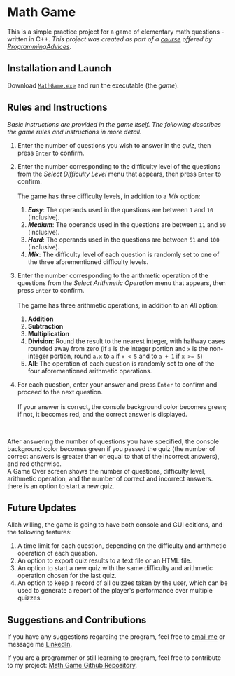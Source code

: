 # Math Game

This is a simple practice project for a game of elementary math questions - written in C++.
<i>This project was created as part of a [course](https://programmingadvices.com/p/00316b1111) offered by [ProgrammingAdvices](https::\\programmingadvices.com).</i>

## Installation and Launch

Download [`MathGame.exe`](https://github.com/ali-aboulsauood/math-game/blob/main/MathGame.exe) and run the executable (the <i>game</i>).

## Rules and Instructions

<i>Basic instructions are provided in the game itself. The following describes the game rules and instructions in more detail.</i>

1. Enter the number of questions you wish to answer in the <i>quiz</i>, then press <code>Enter</code> to confirm.
2. Enter the number corresponding to the difficulty level of the questions from the <i>Select Difficulty Level</i> menu that appears, then press <code>Enter</code> to confirm.\
   <br>
   The game has three difficulty levels, in addition to a <i>Mix</i> option:
   <ol type = "1">
     <li>
       <b><dfn>Easy</dfn></b>: The operands used in the questions are between <code>1</code> and <code>10</code> (inclusive).
     </li>
     
     <li>
       <b><dfn>Medium</dfn></b>: The operands used in the questions are between <code>11</code> and <code>50</code> (inclusive).
     </li>
     
     <li>
       <b><dfn>Hard</dfn></b>: The operands used in the questions are between <code>51</code> and <code>100</code> (inclusive).
     </li>

     <li>
       <b><dfn>Mix</dfn></b>: The difficulty level of each question is randomly set to one of the three aforementioned difficulty levels.
     </li>
   </ol>
3. Enter the number corresponding to the arithmetic operation of the questions from the <i>Select Arithmetic Operation</i> menu that appears, then press <code>Enter</code> to confirm.\
   <br>
   The game has three arithmetic operations, in addition to an <i>All</i> option:
   <ol type = "1">
     <li>
       <b>Addition</b>
     </li>
     <li>
       <b>Subtraction</b>
     </li>
     <li>
       <b>Multiplication</b>
     </li>
     <li>
       <b>Division</b>: Round the result to the nearest integer, with halfway cases rounded away from zero (if <code>a</code> is the integer portion and <code>x</code> is the non-integer portion, round <code>a.x</code> to <code>a</code> if <code>x &lt; 5</code> and to <code>a + 1</code> if <code>x &gt;= 5</code>)
     </li>
     <li>
       <b>All</b>: The operation of each question is randomly set to one of the four aforementioned arithmetic operations.
     </li>
   </ol>
4. For each question, enter your answer and press <code>Enter</code> to confirm and proceed to the next question.\
   <br>
   If your answer is correct, the console background color becomes green; if not, it becomes red, and the correct answer is displayed.

<br>

After answering the number of questions you have specified, the console background color becomes green if you passed the quiz (the number of correct answers is greater than or equal to that of the incorrect answers), and red otherwise.\
A Game Over screen shows the number of questions, difficulty level, arithmetic operation, and the number of correct and incorrect answers. there is an option to start a new quiz.

## Future Updates
Allah willing, the game is going to have both console and GUI editions, and the following features:

1. A time limit for each question, depending on the difficulty and arithmetic operation of each question.
2. An option to export quiz results to a text file or an HTML file.
3. An option to start a new quiz with the same difficulty and arithmetic operation chosen for the last quiz.
3. An option to keep a record of all quizzes taken by the user, which can be used to generate a report of the player's performance over multiple quizzes.

## Suggestions and Contributions
If you have any suggestions regarding the program, feel free to [email me](aliaboulsauood@gmail.com) or message me [LinkedIn](https://github.com/ali-aboulsauood/ali-aboulsauood/blob/main/www.linkedin.com/in/ali-aboul-sauood).

If you are a programmer or still learning to program, feel free to contribute to my project: [Math Game Github Repository](https://github.com/ali-aboulsauood/math-game).
